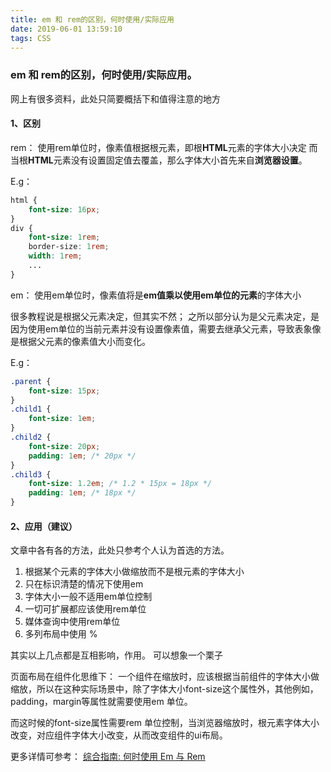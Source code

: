 ```yaml
---
title: em 和 rem的区别，何时使用/实际应用
date: 2019-06-01 13:59:10
tags: CSS
---
```


### em 和 rem的区别，何时使用/实际应用。

网上有很多资料，此处只简要概括下和值得注意的地方

<!-- more -->

#### 1、区别

rem：
使用rem单位时，像素值根据根元素，即根**HTML**元素的字体大小决定
而当根**HTML**元素没有设置固定值去覆盖，那么字体大小首先来自**浏览器设置**。

E.g：
```css
html {
    font-size: 16px;
}
div {
    font-size: 1rem;
    border-size: 1rem;
    width: 1rem;
    ...
}
```

em：
使用em单位时，像素值将是**em值乘以使用em单位的元素**的字体大小

很多教程说是根据父元素决定，但其实不然；
之所以部分认为是父元素决定，是因为使用em单位的当前元素并没有设置像素值，需要去继承父元素，导致表象像是根据父元素的像素值大小而变化。

E.g：
```css
.parent {
    font-size: 15px;
}
.child1 {
    font-size: 1em;
}
.child2 {
    font-size: 20px;
    padding: 1em; /* 20px */
}
.child3 {
    font-size: 1.2em; /* 1.2 * 15px = 18px */
    padding: 1em; /* 18px */
}
```


#### 2、应用（建议）

文章中各有各的方法，此处只参考个人认为首选的方法。

1. 根据某个元素的字体大小做缩放而不是根元素的字体大小
2. 只在标识清楚的情况下使用em
3. 字体大小一般不适用em单位控制
4. 一切可扩展都应该使用rem单位
5. 媒体查询中使用rem单位
6. 多列布局中使用 %

其实以上几点都是互相影响，作用。
可以想象一个栗子

页面布局在组件化思维下：
一个组件在缩放时，应该根据当前组件的字体大小做缩放，所以在这种实际场景中，除了字体大小font-size这个属性外，其他例如，padding，margin等属性就需要使用em 单位。

而这时候的font-size属性需要rem 单位控制，当浏览器缩放时，根元素字体大小改变，对应组件字体大小改变，从而改变组件的ui布局。

更多详情可参考：
[综合指南: 何时使用 Em 与 Rem](https://webdesign.tutsplus.com/zh-hans/tutorials/comprehensive-guide-when-to-use-em-vs-rem--cms-23984)


